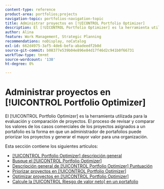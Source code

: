 ```yaml
---
content-type: reference
product-area: portfolios;projects
navigation-topic: portfolios-navigation-topic
title: Administrar proyectos en [!UICONTROL Portfolio Optimizer]
description: El [!UICONTROL Portfolio Optimizer] es la herramienta utilizada para la evaluación y comparación de proyectos. El proceso de revisar y comparar los valores de los casos comerciales de los proyectos asignados a un portafolio es la forma en que un administrador de portafolios puede priorizar los proyectos y generar el mayor valor para una organización.
author: Alina
feature: Work Management, Strategic Planning
recommendations: noDisplay, noCatalog
exl-id: 662d4975-3af5-4de6-befa-abadeedf2b0d
source-git-commit: b08377e539b04e896e84d17f46d2c941b0f66731
workflow-type: tm+mt
source-wordcount: '138'
ht-degree: 0%

---
```


# Administrar proyectos en [!UICONTROL Portfolio Optimizer]

El [!UICONTROL Portfolio Optimizer] es la herramienta utilizada para la evaluación y comparación de proyectos. El proceso de revisar y comparar los valores de los casos comerciales de los proyectos asignados a un portafolio es la forma en que un administrador de portafolios puede priorizar los proyectos y generar el mayor valor para una organización.

Esta sección contiene los siguientes artículos:

* [[!UICONTROL Portfolio Optimizer] descripción general](../../../manage-work/portfolios/portfolio-optimizer/portfolio-optimizer-overview.md)
* [Busque el [!UICONTROL Portfolio Optimizer]](../../../manage-work/portfolios/portfolio-optimizer/locate-portfolio-optimizer.md)
* [Descripción general de [!UICONTROL Portfolio Optimizer] Puntuación](../../../manage-work/portfolios/portfolio-optimizer/portfolio-optimizer-score.md)
* [Priorizar proyectos en [!UICONTROL Portfolio Optimizer]](../../../manage-work/portfolios/portfolio-optimizer/prioritize-projects-in-portfolio-optimizer.md)
* [Optimizar proyectos en [!UICONTROL Portfolio Optimizer]](../../../manage-work/portfolios/portfolio-optimizer/optimize-projects-in-portfolio-optimizer.md)
* [Calcule la [!UICONTROL Riesgo de valor neto] en un portafolio](../../../manage-work/portfolios/portfolio-optimizer/calculate-risk-to-net-value-in-portfolio.md)
